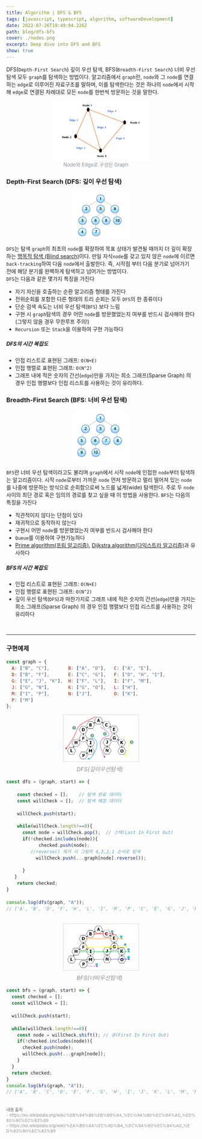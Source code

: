 ```yaml
---
title: Algorithm | DFS & BFS
tags: [javascript, typescript, algorithm, softwareDevelopment]
date: 2022-07-26T19:49:04.226Z
path: blog/dfs-bfs
cover: ./nodes.png
excerpt: Deep dive into DFS and BFS
show: true
---
```


DFS(`Depth-First Search`) 깊이 우선 탐색, BFS(`Breadth-First Search`) 너비 우선 탐색 모두 `graph`를 탐색하는 방법이다. 알고리즘에서 `graph`란, `node`와 그 `node`를 연결하는 `edge`로 이루어진 자료구조를 말하며, 이를 탐색한다는 것은 하나의 `node`에서 시작해 `edge`로 연결된 차례대로 모든 `node`를 한번씩 방문하는 것을 말한다.
<div style="width: 50%;margin-bottom: 15px; margin-left:auto; margin-right: auto;">
<img src="./nodeAndEdge.png"/>
<div style="width:200px;margin-left:auto; margin-right: auto;font-size:13px; color:#8b9196">Node와 Edge로 구성된 Graph</div>
</div>

### Depth-First Search (DFS: 깊이 우선 탐색)
<div style="width:30%;margin-bottom: 15px; margin-left:auto; margin-right: auto;">
<img src="./dfs.png"/>
</div>

`DFS`는 탐색 `graph`의 최초의 `node`를 확장하여 목표 상태가 발견될 때까지 더 깊이 확장하는 <a href='https://ko.wikipedia.org/wiki/%EB%A7%B9%EB%AA%A9%EC%A0%81_%ED%83%90%EC%83%89' target='_blank' rel='noopener noreferer'>맹목적 탐색 (Blind search)</a>이다. 만일 자식`node`를 갖고 있지 않은 `node`에 이르면 `back-tracking`하여 다음 `node`에서 출발한다. 즉, 시작점 부터 다음 분기로 넘어가기 전에 해당 분기를 완벽하게 탐색하고 넘어가는 방법이다.  
`DFS`는 다음과 같은 몇가지 특징을 가진다    

- 자기 자신을 호출하는 순환 알고리즘 형태를 가진다
- 전위순회를 포함한 다른 형태의 트리 순회는 모두 `DFS`의 한 종류이다
- 단순 검색 속도는 너비 우선 탐색(`BFS`) 보다 느림
- 구현 시 `graph`탐색의 경우 어떤 `node`를 방문했었는지 여부를 반드시 검사해야 한다 (그렇지 않을 경우 무한루프 주의!)
- `Recursion` 또는 `Stack`을 이용하여 구현 가능하다

<h5>DFS의 시간 복잡도</h5>

- 인접 리스트로 표현된 그래프: `O(N+E)`
- 인접 행렬로 표현된 그래프: `O(N^2)`
- 그래프 내에 적은 숫자의 간선(`edge`)만을 가지는 희소 그래프(Sparse Graph) 의 경우 인접 행렬보다 인접 리스트를 사용하는 것이 유리하다.


### Breadth-First Search (BFS: 너비 우선 탐색)
<div style="width: 30%;margin-bottom: 15px; margin-left:auto; margin-right: auto;">
<img src="./bfs.png"/>
</div>

`BFS`란 너비 우선 탐색이라고도 불리며 `graph`에서 시작 `node`에 인접한 `node`부터 탐색하는 알고리즘이다. 시작 `node`로부터 가까운 `node` 먼저 방문하고 멀리 떨어져 있는 `node`를 나중에 방문하는 방식으로 순회함으로써 노드를 넓게(wide) 탐색한다. 주로 두 `node` 사이의 최단 경로 혹은 임의의 경로를 찾고 싶을 때 이 방법을 사용한다.
`BFS`는 다음의 특징을 가진다

- 직관적이지 않다는 단점이 있다 
- 재귀적으로 동작하지 않는다
- 구현시 어떤 `node`를 방문했었는지 여부를 반드시 검사해야 한다
- `Queue`를 이용하여 구현가능하다 
- <a href='https://ko.wikipedia.org/wiki/%ED%94%84%EB%A6%BC_%EC%95%8C%EA%B3%A0%EB%A6%AC%EC%A6%98' target='_blank' rel='noopener noreferer'>Prime algorithm(프림 알고리즘)</a>,  <a href='https://ko.wikipedia.org/wiki/%EB%8D%B0%EC%9D%B4%ED%81%AC%EC%8A%A4%ED%8A%B8%EB%9D%BC_%EC%95%8C%EA%B3%A0%EB%A6%AC%EC%A6%98' target='_blank' rel='noopener noreferer'>Dijkstra algorithm(다익스트라 알고리즘)</a>과 유사하다 

 
<h5>BFS의 시간 복잡도</h5>

- 인접 리스트로 표현된 그래프: `O(N+E)`  
- 인접 행렬로 표현된 그래프: `O(N^2)`  
- 깊이 우선 탐색(`DFS`)과 마찬가지로 그래프 내에 적은 숫자의 간선(`edge`)만을 가지는 희소 그래프(Sparse Graph) 의 경우 인접 행렬보다 인접 리스트를 사용하는 것이 유리하다

<br/>

---

### 구현예제

```javascript
const graph = {
  A: ["B", "C"],       B: ["A", "D"],   C: ["A", "E"],
  D: ["B", "F"],       E: ["C", "G"],   F: ["D", "H", "I"],
  G: ["E", "J", "K"],  H: ["F", "L"],   I: ["F", "M"],
  J: ["G", "N"],       K: ["G", "O"],   L: ["H"],
  M: ["I", "P"],       N: ["J"],        O: ["K"],
  P: ["M"]
};
```

<div style="width: 40%;margin-bottom: 15px; margin-left:auto; margin-right: auto;">
<img src="./dfs_ex.png" />
<div style="width:130px; margin-left:auto; margin-right: auto;font-size:15px; color:#8b9196; margin-top: 5px; font-style: italic">DFS(깊이우선탐색)</div>
</div>

```javascript
const dfs = (graph, start) => {

    const checked = [];    // 탐색 완료 데이터
    const willCheck = [];  // 탐색 예정 데이터
    
    willCheck.push(start);
    
    while(willCheck.length!==0){
      const node = willCheck.pop();  // 스택(Last In First Out)
      if(!checked.includes(node)){
            checked.push(node);
         //reverse() 제거 시 그림의 4,3,2,1 순서로 탐색     
           willCheck.push(...graph[node].reverse());  
        
      }
   }
    return checked;
}

console.log(dfs(graph, "A"));
// ['A', 'B', 'D', 'F', 'H', 'L', 'I', 'M', 'P', 'C', 'E', 'G', 'J', 'N', 'K', 'O']
```

<br/>


<div style="width: 40%;margin-bottom: 15px; margin-left:auto; margin-right: auto; ">
<img src="./bfs_ex.png"/>
<div style="width:130px; margin-left:auto; margin-right: auto;font-size:15px; color:#8b9196; margin-top: 5px; font-style: italic">BFS(너비우선탐색)</div>
</div>

```javascript
const bfs = (graph, start) => {
  const checked = [];
  const willCheck = [];

  willCheck.push(start);

  while(willCheck.length!==0){
    const node = willCheck.shift(); // 큐(First In First Out)
    if(!checked.includes(node)){
      checked.push(node);
      willCheck.push(...graph[node]);
    }
  }
  return checked;
}
console.log(bfs(graph, "A"));
// ['A', 'B', 'C', 'D', 'E', 'F', 'G', 'H', 'I', 'J', 'K', 'L', 'M', 'N', 'O', 'P']
```

<br/>
<div style="font-size:11px;color:#8b9196;word-break: break-all;">
<b>내용 출처</b><br/>
- https://ko.wikipedia.org/wiki/%EB%84%88%EB%B9%84_%EC%9A%B0%EC%84%A0_%ED%83%90%EC%83%89<br/> 
- https://ko.wikipedia.org/wiki/%EA%B9%8A%EC%9D%B4_%EC%9A%B0%EC%84%A0_%ED%83%90%EC%83%89

</div>


